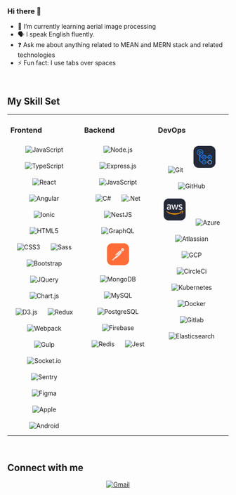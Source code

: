 ### Hi there 👋

<!--
**Hamza01541/Hamza01541** is a ✨ _special_ ✨ repository because its `README.md` (this file) appears on your GitHub profile.

Here are some ideas to get you started:

- 🔭 I’m currently working on ...
- 🌱 I’m currently learning ...
- 👯 I’m looking to collaborate on ...
- 🤔 I’m looking for help with ...
- 💬 Ask me about ...
- 📫 How to reach me: ...
- 😄 Pronouns: ...
- ⚡ Fun fact: ...
-->


- 🌱 I’m currently learning aerial image processing
- 🗣 I speak English fluently.
- ❓ Ask me about anything related to MEAN and MERN stack and related technologies
- ⚡ Fun fact: I use tabs over spaces

<br/>  

## My Skill Set  
<table><tr><td valign="top" width="33%">

### Frontend  
<div align="center">  
<img style="margin: 10px" src="https://profilinator.rishav.dev/skills-assets/javascript-original.svg" alt="JavaScript" height="50" />  
<img style="margin: 10px" src="https://profilinator.rishav.dev/skills-assets/typescript-original.svg" alt="TypeScript" height="50" />  
<img style="margin: 10px" src="https://profilinator.rishav.dev/skills-assets/react-original-wordmark.svg" alt="React" height="50" />  
<img style="margin: 10px" src="https://res.cloudinary.com/startup-grind/image/upload/c_fill,dpr_2.0,f_auto,g_center,q_auto/v1/gcs/platform-data-goog/events/Screenshot%202022-12-11%20at%207.10.40%20PM.png" alt="Angular" height="50" />
<img style="margin: 10px" src="https://www.aalpha.net/wp-content/uploads/2020/01/ionic.png" alt="Ionic" height="50" />
<img style="margin: 10px" src="https://profilinator.rishav.dev/skills-assets/html5-original-wordmark.svg" alt="HTML5" height="50" />  
<img style="margin: 10px" src="https://profilinator.rishav.dev/skills-assets/css3-original-wordmark.svg" alt="CSS3" height="50" />  
<img style="margin: 10px" src="https://profilinator.rishav.dev/skills-assets/sass-original.svg" alt="Sass" height="50" />  
<img style="margin: 10px" src="https://e7.pngegg.com/pngimages/391/430/png-clipart-bootstrap-full-logo-tech-companies-thumbnail.png" alt="Bootstrap" height="50" />  
<img style="margin: 10px" src="https://w7.pngwing.com/pngs/265/442/png-transparent-jquery-ui-javascript-web-browser-pasargad-text-trademark-logo-thumbnail.png" alt="JQuery" height="50" />  
<img style="margin: 10px" src="https://profilinator.rishav.dev/skills-assets/logo-title.svg" alt="Chart.js" height="50" />  
<img style="margin: 10px" src="https://profilinator.rishav.dev/skills-assets/d3js-original.svg" alt="D3.js" height="50" />  
<img style="margin: 10px" src="https://upload.wikimedia.org/wikipedia/commons/4/49/Redux.png" alt="Redux" height="50" />  
<img style="margin: 10px" src="https://profilinator.rishav.dev/skills-assets/webpack-original.svg" alt="Webpack" height="50" />  
<img style="margin: 10px" src="https://www.svgrepo.com/show/303440/gulp-logo.svg" alt="Gulp" height="50" />  
<img style="margin: 10px" src="https://www.vectorlogo.zone/logos/socketio/socketio-ar21.svg" alt="Socket.io" height="50" />  
<img style="margin: 10px" src="https://www.vectorlogo.zone/logos/sentryio/sentryio-ar21.png" alt="Sentry" height="50" />
<img style="margin: 10px" src="https://www.vectorlogo.zone/logos/figma/figma-ar21.png" alt="Figma" height="40" /> 
<img style="margin: 10px" src="https://img.uxwing.com/wp-content/themes/uxwing/download/web-app-development/apple-iphone-app-icon.svg" alt="Apple" height="50" /> 
<img style="margin: 10px" src="https://img.uxwing.com/wp-content/themes/uxwing/download/web-app-development/android-app-icon.svg" alt="Android" height="50" />  

</div>

</td><td valign="top" width="33%">



### Backend  
<div align="center">

<img style="margin: 10px" src="https://encrypted-tbn0.gstatic.com/images?q=tbn:ANd9GcQZZcC9FFlFDytwryOqdx84Afu3kwPziWBfUw&usqp=CAU" alt="Node.js" height="50" />  
<img style="margin: 10px" src="https://profilinator.rishav.dev/skills-assets/express-original-wordmark.svg" alt="Express.js" height="50" />
<img style="margin: 10px" src="https://w7.pngwing.com/pngs/1007/564/png-transparent-java-script-logo-javascript-web-development-logo-script-text-computer-programming-internet-thumbnail.png" alt="JavaScript" height="50" />  
  
<img style="margin: 10px" src="https://profilinator.rishav.dev/skills-assets/csharp-original.svg" alt="C#" height="50" />  
<img style="margin: 10px" src="https://profilinator.rishav.dev/skills-assets/dot-net-original-wordmark.svg" alt=".Net" height="50" />  
<img style="margin: 10px" src="https://profilinator.rishav.dev/skills-assets/nestjs.svg" alt="NestJS" height="50" />  
<img style="margin: 10px" src="https://profilinator.rishav.dev/skills-assets/graphql.png" alt="GraphQL" height="50" />  
<img style="margin: 10px" src="https://raw.githubusercontent.com/tandpfun/skill-icons/main/icons/Postman.svg" alt="Postman" height="50" />  
<img style="margin: 10px" src="https://profilinator.rishav.dev/skills-assets/mongodb-original-wordmark.svg" alt="MongoDB" height="50" />    
<img style="margin: 10px" src="https://profilinator.rishav.dev/skills-assets/mysql-original-wordmark.svg" alt="MySQL" height="50" />  
<img style="margin: 10px" src="https://profilinator.rishav.dev/skills-assets/postgresql-original-wordmark.svg" alt="PostgreSQL" height="50" />  
<img style="margin: 10px" src="https://profilinator.rishav.dev/skills-assets/firebase.png" alt="Firebase" height="50" />  
<img style="margin: 10px" src="https://profilinator.rishav.dev/skills-assets/redis-original-wordmark.svg" alt="Redis" height="50" />  
<img style="margin: 10px" src="https://profilinator.rishav.dev/skills-assets/jest.svg" alt="Jest" height="50" />  

</div>

</td><td valign="top" width="33%">



### DevOps  
<div align="center">  
<img style="margin: 10px" src="https://profilinator.rishav.dev/skills-assets/git-scm-icon.svg" alt="Git" height="50" />
<img style="margin: 10px" src="https://raw.githubusercontent.com/tandpfun/skill-icons/main/icons/GithubActions-Dark.svg" alt="GithubActions" height="50" />  
<img style="margin: 10px" src="https://pngset.com/images/github-logo-label-text-symbol-transparent-png-2425199.png" alt="GitHub" height="50" />
<img style="margin: 10px" src="https://raw.githubusercontent.com/tandpfun/skill-icons/main/icons/AWS-Dark.svg" alt="AWS" height="50" />  
<img style="margin: 10px" src="https://encrypted-tbn0.gstatic.com/images?q=tbn:ANd9GcR8jTFgNkd9a0VrdOiVX2AohkyITJ_UoHPG76dVPe2XdWQ8xN0k7OmvghUcIrCVl7bBzg&usqp=CAU" alt="Azure" height="25" />  
<img style="margin: 10px" src="https://seeklogo.com/images/A/atlassian-logo-DF2FCF6E4D-seeklogo.com.png" alt="Atlassian" height="50" />  
<img style="margin: 10px" src="https://profilinator.rishav.dev/skills-assets/google_cloud-icon.svg" alt="GCP" height="50" />  
<img style="margin: 10px" src="https://d3r49iyjzglexf.cloudfront.net/circleci-logo-stacked-fb-657e221fda1646a7e652c09c9fbfb2b0feb5d710089bb4d8e8c759d37a832694.png" alt="CircleCi" height="60" />  
<img style="margin: 10px" src="https://profilinator.rishav.dev/skills-assets/kubernetes-icon.svg" alt="Kubernetes" height="50" />  
<img style="margin: 10px" src="https://profilinator.rishav.dev/skills-assets/docker-original-wordmark.svg" alt="Docker" height="50" />
<img style="margin: 10px" src="https://profilinator.rishav.dev/skills-assets/gitlab.svg" alt="Gitlab" height="50" />
<img style="margin: 10px" src="https://profilinator.rishav.dev/skills-assets/elasticsearch.png" alt="Elasticsearch" height="50" /> 

</div>

</td></tr></table>  

<br/>  


## Connect with me  
<div align="center">
<a href="mailto:hamza01541@gmail.com" target="_blank" style="margin-top: 15px;">
<img src=https://img.icons8.com/?size=1x&id=P7UIlhbpWzZm&format=png alt=Gmail />
</a>
  

<!--
<a href="https://github.com/Hamza01541" target="_blank">
<img src=https://img.shields.io/badge/github-%2324292e.svg?&style=for-the-badge&logo=github&logoColor=white alt=github style="margin-bottom: 5px;" />
</a>
<a href="https://www.linkedin.com/in/hamza-shahzad-6889b723a/" target="_blank">
<img src=https://img.shields.io/badge/linkedin-%231E77B5.svg?&style=for-the-badge&logo=linkedin&logoColor=white alt=linkedin style="margin-bottom: 5px;" />
</a>
-->

</div>  
  

<br/>  

<!-- 
## Github Stats  
<div align="center"><img src="https://github-readme-stats.vercel.app/api?username=Hamza01541&show_icons=true&count_private=true&hide_border=true" align="center" /></div>



<br/>


<div align="center">
<img src="https://komarev.com/ghpvc/?username=hamza01541&&style=flat-square" align="center" />
</div>  

----
<div align="center">Generated using <a href="https://profilinator.rishav.dev/" target="_blank">Github Profilinator</a></div>
-->
